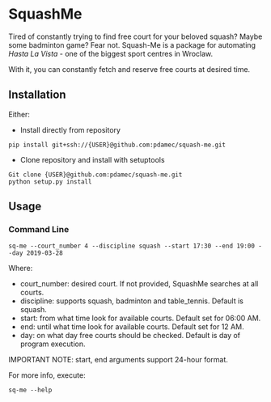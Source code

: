 # SquashMe

Tired of constantly trying to find free court for your beloved squash? 
Maybe some badminton game? Fear not. Squash-Me is a package for 
automating <i>Hasta La Vista</i> - one of the biggest sport centres in Wroclaw.

With it, you can constantly fetch and reserve free courts at desired time.

## Installation
Either:
- Install directly from repository
```
pip install git+ssh://{USER}@github.com:pdamec/squash-me.git
```

- Clone repository and install with setuptools
```
Git clone {USER}@github.com:pdamec/squash-me.git
python setup.py install
```

## Usage
### Command Line

```
sq-me --court_number 4 --discipline squash --start 17:30 --end 19:00 --day 2019-03-28
```

Where:
- court_number: desired court. If not provided, SquashMe searches at all courts.
- discipline: supports squash, badminton and table_tennis. Default is squash.
- start: from what time look for available courts. Default set for 06:00 AM.
- end: until what time look for available courts. Default set for 12 AM.
- day: on what day free courts should be checked. Default is day of program execution.

IMPORTANT NOTE: start, end arguments support 24-hour format.
 
For more info, execute:

```
sq-me --help
```

